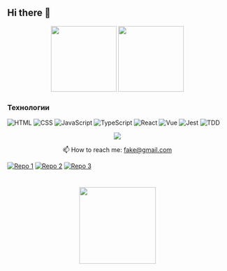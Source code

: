 ## Hi there 👋

<!--
**yalandaev/yalandaev** is a ✨ _special_ ✨ repository because its `README.md` (this file) appears on your GitHub profile.

Here are some ideas to get you started:

- 🔭 I’m currently working on ...
- 🌱 I’m currently learning ...
- 👯 I’m looking to collaborate on ...
- 🤔 I’m looking for help with ...
- 💬 Ask me about ...
- 📫 How to reach me: ...
- 😄 Pronouns: ...
- ⚡ Fun fact: ...
-->

<p align='center'>
   <a href="https://github-readme-stats.vercel.app/api?username=yalanday&show_icons=true&count_private=true">
       <img height=150 src="https://github-readme-stats.vercel.app/api?username=yalanday&show_icons=true&count_private=true"/></a>
   <a href="https://github.com/yalanday/github-readme-stats">
       <img height=150 src="https://github-readme-stats.vercel.app/api/top-langs/?username=yalanday&layout=compact"/></a>
</p>

### Технологии

![HTML](https://img.shields.io/badge/HTML-Advanced-orange)
![CSS](https://img.shields.io/badge/CSS-Advanced-blue)
![JavaScript](https://img.shields.io/badge/JavaScript-Junior-yellow)
![TypeScript](https://img.shields.io/badge/TypeScript-Junior-blue)
![React](https://img.shields.io/badge/React-Junior-blue)
![Vue](https://img.shields.io/badge/Vue-Junior-green)
![Jest](https://img.shields.io/badge/Jest-Junior-red)
![TDD](https://img.shields.io/badge/TDD-Junior-green)

<p align='center'>
   <a href="https://t.me/yalandaev">
       <img src="https://img.shields.io/badge/Telegram-2CA5E0?style=for-the-badge&logo=telegram&logoColor=white"/>
   </a>
<p align='center'>
   📫 How to reach me: <a href='mailto:fake@gmail.com'>fake@gmail.com</a>
</p>

[![Repo 1](https://github-readme-stats.vercel.app/api/pin/?username=yalanday&repo=vue3-typescript-hati-dubai&theme=radical)](https://github.com/Yalanday/vue3-typescript-hati-dubai)
[![Repo 2](https://github-readme-stats.vercel.app/api/pin/?username=yalanday&repo=chebureki-fullstack-micro-front-service&theme=merko)](https://github.com/Yalanday/chebureki-fullstack-micro-front-service)
[![Repo 3](https://github-readme-stats.vercel.app/api/pin/?username=yalanday&repo=Kriptersant-game-SPA-vanila-JS&theme=merko)](https://github.com/Yalanday/Kriptersant-game-SPA-vanila-JS)



<div align="center" style="margin: 40px 0">
   <a href="https://github.com/yalanday/github-profile-views-counter">
       <img width="175px" src="https://komarev.com/ghpvc/?username=yalanday&color=DE002D">
   </a>
</div>
